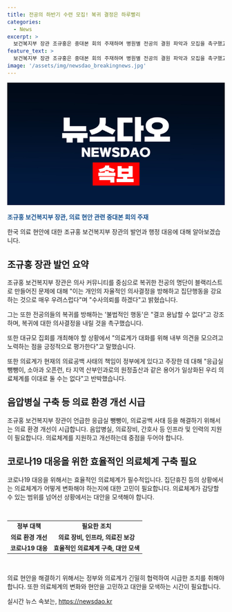 ```yaml
---
title: 전공의 하반기 수련 모집! 복귀 결정은 하루빨리
categories:
  - News
excerpt: >
  보건복지부 장관 조규홍은 중대본 회의 주재하며 병원별 전공의 결원 파악과 모집을 촉구했고, 의사 커뮤니티에 나타난 블랙리스트 문제에 대해 엄정 대처를 강조했다. 또한, 휴진을 예고한 병원들을 비판하며 응급환자 진료 등 환자 보호를 담당할 것을 요청했고, 의료개혁특위에 참여를 촉구하였다. 또한, 필수의료 보상 강화와 건강보험 재정 지원 계획을 언급하며 정부의 의료정책에 대한 방향성을 제시했다.
feature_text: >
  보건복지부 장관 조규홍은 중대본 회의 주재하며 병원별 전공의 결원 파악과 모집을 촉구했고, 의사 커뮤니티에 나타난 블랙리스트 문제에 대해 엄정 대처를 강조했다. 또한, 휴진을 예고한 병원들을 비판하며 응급환자 진료 등 환자 보호를 담당할 것을 요청했고, 의료개혁특위에 참여를 촉구하였다. 또한, 필수의료 보상 강화와 건강보험 재정 지원 계획을 언급하며 정부의 의료정책에 대한 방향성을 제시했다.
image: '/assets/img/newsdao_breakingnews.jpg'
---
```


<p><img src="/assets/img/newsdao_breakingnews.jpg" alt="cryptoinkorea 속보" /></p>

<p><b><span style="color: #1a5490;">조규홍 보건복지부 장관, 의료 현안 관련 중대본 회의 주재</span></b></p>

<p>한국 의료 현안에 대한 조규홍 보건복지부 장관의 발언과 행정 대응에 대해 알아보겠습니다.</p>

<h2 data-ke-size="size26">조규홍 장관 발언 요약</h2>

<p>조규홍 보건복지부 장관은 의사 커뮤니티를 중심으로 복귀한 전공의 명단이 블랙리스트로 만들어진 문제에 대해 "이는 개인의 자율적인 의사결정을 방해하고 집단행동을 강요하는 것으로 매우 우려스럽다"며 "수사의뢰를 하겠다"고 밝혔습니다.</p>

<p>그는 또한 전공의들의 복귀를 방해하는 '불법적인 행동'은 "결코 용납할 수 없다"고 강조하며, 복귀에 대한 의사결정을 내릴 것을 촉구했습니다.</p>

<p>또한 대규모 집회를 개최해야 할 상황에서 "의료계가 대화를 위해 내부 의견을 모으려고 노력하는 점을 긍정적으로 평가한다"고 말했습니다.</p>

<p>또한 의료계가 현재의 의료공백 사태의 책임이 정부에게 있다고 주장한 데 대해 "응급실 뺑뺑이, 소아과 오픈런, 타 지역 산부인과로의 원정출산과 같은 용어가 일상화된 우리 의료체계를 이대로 둘 수는 없다"고 반박했습니다.</p>

<h2 data-ke-size="size26">음압병실 구축 등 의료 환경 개선 시급</h2>

<p>조규홍 보건복지부 장관이 언급한 응급실 뺑뺑이, 의료공백 사태 등을 해결하기 위해서는 의료 환경 개선이 시급합니다. 음압병실, 의료장비, 간호사 등 인프라 및 인력의 지원이 필요합니다. 의료체계를 지원하고 개선하는데 중점을 두어야 합니다.</p>

<h2 data-ke-size="size26">코로나19 대응을 위한 효율적인 의료체계 구축 필요</h2>

<p>코로나19 대응을 위해서는 효율적인 의료체계가 필수적입니다. 집단휴진 등의 상황에서는 의료체계가 어떻게 변화해야 하는지에 대한 고민이 필요합니다. 의료체계가 감당할 수 있는 범위를 넘어선 상황에서는 대안을 모색해야 합니다.</p>

<p data-ke-size="size16">&nbsp;</p>

<table>
  <tbody>
    <tr>
      <td style="text-align: center; height: 17px;"><b>정부 대책</b></td>
      <td style="text-align: center; height: 17px;"><b>필요한 조치</b></td>
    </tr>
    <tr>
      <td style="text-align: center; height: 17px;"><b>의료 환경 개선</b></td>
      <td style="text-align: center; height: 17px;"><b>의료 장비, 인프라, 의료진 보강</b></td>
    </tr>
    <tr>
      <td style="text-align: center; height: 17px;"><b>코로나19 대응</b></td>
      <td style="text-align: center; height: 17px;"><b>효율적인 의료체계 구축, 대안 모색</b></td>
    </tr>
  </tbody>
</table>

<p data-ke-size="size16">&nbsp;</p>

<p>의료 현안을 해결하기 위해서는 정부와 의료계가 긴밀히 협력하여 시급한 조치를 취해야 합니다. 또한 의료체계의 변화와 현안을 고민하고 대안을 모색하는 시간이 필요합니다.</p>
실시간 뉴스 속보는, <a href="https://newsdao.kr" rel="dofollow">https://newsdao.kr</a>



